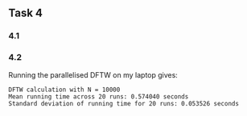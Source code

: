 ## Task 4

### 4.1 

### 4.2 


Running the parallelised DFTW on my laptop gives:

```
DFTW calculation with N = 10000 
Mean running time across 20 runs: 0.574040 seconds
Standard deviation of running time for 20 runs: 0.053526 seconds
```

